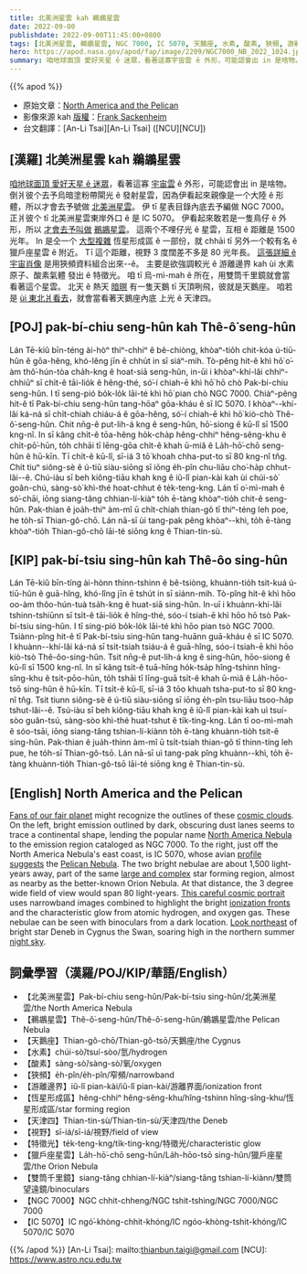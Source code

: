 ```yaml
---
title: 北美洲星雲 kah 鵜鶘星雲
date: 2022-09-00
publishdate: 2022-09-00T11:45:00+0800
tags: [北美洲星雲, 鵜鶘星雲, NGC 7000, IC 5070, 天鵝座, 水素, 酸素, 狹頻, 游離邊界, 恆星形成區, 天津四, 視野, 獵戶座星雲, 特徵光, 雙筒千里鏡]
hero: https://apod.nasa.gov/apod/fap/image/2209/NGC7000_NB_2022_1024.jpg
summary: 咱地球面頂 愛好天星 ê 迷眾，看著這寡宇宙雲 ê 外形，可能認會出 in 是啥物。
---
```


{{% apod %}}

- 原始文章：[North America and the Pelican](https://apod.nasa.gov/apod/ap220908.html)
- 影像來源 kah [版權][copyright]：[Frank Sackenheim](http://astrophotocologne.de/)
- 台文翻譯：[An-Li Tsai][An-Li Tsai] ([NCU][NCU])

## [漢羅] 北美洲星雲 kah 鵜鶘星雲
[咱地球面頂 愛好天星 ê 迷眾][Fans of our fair planet]，看著這寡 [宇宙雲][cosmic clouds] ê 外形，可能認會出 in 是啥物。
倒爿彼个去予烏暗塗粉帶閘光 ê 發射星雲，因為伊看起來親像是一个大陸 ê 形體，所以才會去予號做 [北美洲星雲][North America Nebula]。
伊 tī 星表目錄內底去予編做 NGC 7000。
正爿彼个 tī 北美洲星雲東岸外口 ê 是 IC 5070。
伊看起來敢若是一隻鳥仔 ê 外形，所以 [才會去予叫做][profile suggests] [鵜鶘星雲][Pelican Nebula]。
這兩个不哩仔光 ê 星雲，互相 ê 距離是 1500 光年。
In 是仝一个 [大型複雜][large and complex] 恆星形成區 ê 一部份，就 chhāi tī 另外一个較有名 ê 獵戶座星雲 ê 附近。
Tī 這个距離，視野 3 度闊差不多是 80 光年長。
[這張詳細 ê 宇宙肖像][This careful cosmic portrait] 是用狹頻資料組合出來--ê。
主要是欲強調較光 ê 游離邊界 kah ùi 水素原子、酸素氣體 發出 ê 特徵光。
咱 tī 烏-mì-mah ê 所在，用雙筒千里鏡就會當看著這个星雲。
北天 ê 熱天 [暗暝][night sky] 有一隻天鵝 tī 天頂咧飛，彼就是天鵝座。
咱若是 [ùi 東北爿看去][Look northeast t]，就會當看著天鵝座內底 上光 ê 天津四。

## [POJ] pak-bí-chiu seng-hûn kah Thê-ô͘ seng-hûn
Lán Tē-kiû bīn-téng ài-hòⁿ thiⁿ-chhiⁿ ê bê-chiòng, khòaⁿ-tio̍h chit-kóa ú-tiū-hûn ê gōa-hêng, khó-lêng jīn ē chhu̍t in sī siáⁿ-mih.
Tò-pêng hit-ê khì hō͘ o͘-àm thô͘-hún-tòa cha̍h-kng ê hoat-siā seng-hûn, in-ūi i khòaⁿ-khí-lâi chhiⁿ-chhiūⁿ sī chi̍t-ê tāi-lio̍k ê hêng-thé, só͘-í chiah-ē khì hō͘ hō chò Pak-bí-chiu seng-hûn.
I tī seng-pió bo̍k-lo̍k lāi-té khì hō͘ pian chò NGC 7000.
Chiàⁿ-pêng hit-ê tī Pak-bí-chiu seng-hûn tang-hōaⁿ gōa-kháu ê sī IC 5070.
I khòaⁿ--khí-lâi ká-ná sī chi̍t-chiah chiáu-á ê gōa-hêng, só͘-í chiah-ē khì hō͘ kiò-chò Thê-ô͘-seng-hûn.
Chit nn̄g-ê put-lih-á kng ê seng-hûn, hō͘-siong ê kū-lî sī 1500 kng-nî.
In sī kâng chi̍t-ê tōa-hêng ho̍k-cha̍p hêng-chhiⁿ hêng-sêng-khu ê chi̍t-pō͘-hūn, to̍h chhāi tī lēng-gōa chi̍t-ê khah ū-miâ ê La̍h-hō͘-chō seng-hûn ê hū-kīn.
Tī chi̍t-ê kū-lî, sī-iá 3 tō͘ khoah chha-put-to sī 80 kng-nî tn̂g.
Chit tiuⁿ siông-sè ê ú-tiū siàu-siōng sī iōng e̍h-pîn chu-liāu cho͘-ha̍p chhut-lâi--ê.
Chú-iàu sī beh kiông-tiāu khah kng ê iû-lî pian-kài kah ùi chúi-sò͘ goân-chú, sàng-sò͘ khì-thé hoat-chhut ê te̍k-teng-kng.
Lán tī o͘-mì-mah ê só͘-chāi, iōng siang-tâng chhian-lí-kiàⁿ to̍h ē-tàng khòaⁿ-tio̍h chit-ê seng-hûn.
Pak-thian ê joa̍h-thiⁿ àm-mî ū chi̍t-chiah thian-gô tī thiⁿ-téng leh poe, he to̍h-sī Thian-gô-chō.
Lán nā-sī ùi tang-pak pêng khòaⁿ--khì, to̍h ē-tàng khòaⁿ-tio̍h Thian-gô-chō lāi-té siōng kng ê Thian-tin-sù.

## [KIP] pak-bí-tsiu sing-hûn kah Thê-ôo sing-hûn
Lán Tē-kiû bīn-tíng ài-hònn thinn-tshinn ê bê-tsiòng, khuànn-tio̍h tsit-kuá ú-tiū-hûn ê guā-hîng, khó-lîng jīn ē tshu̍t in sī siánn-mih.
Tò-pîng hit-ê khì hōo oo-àm thôo-hún-tuà tsa̍h-kng ê huat-siā sing-hûn.
In-uī i khuànn-khí-lâi tshinn-tshiūnn sī tsi̍t-ê tāi-lio̍k ê hîng-thé, sóo-í tsiah-ē khì hōo hō tsò Pak-bí-tsiu sing-hûn.
I tī sing-pió bo̍k-lo̍k lāi-té khì hōo pian tsò NGC 7000.
Tsiànn-pîng hit-ê tī Pak-bí-tsiu sing-hûn tang-huānn guā-kháu ê sī IC 5070.
I khuànn--khí-lâi ká-ná sī tsi̍t-tsiah tsiáu-á ê guā-hîng, sóo-í tsiah-ē khì hōo kiò-tsò Thê-ôo-sing-hûn.
Tsit nn̄g-ê put-lih-á kng ê sing-hûn, hōo-siong ê kū-lî sī 1500 kng-nî.
In sī kâng tsi̍t-ê tuā-hîng ho̍k-tsa̍p hîng-tshinn hîng-sîng-khu ê tsi̍t-pōo-hūn, to̍h tshāi tī līng-guā tsi̍t-ê khah ū-miâ ê La̍h-hōo-tsō sing-hûn ê hū-kīn.
Tī tsi̍t-ê kū-lî, sī-iá 3 tōo khuah tsha-put-to sī 80 kng-nî tn̂g.
Tsit tiunn siông-sè ê ú-tiū siàu-siōng sī iōng e̍h-pîn tsu-liāu tsoo-ha̍p tshut-lâi--ê.
Tsú-iàu sī beh kiông-tiāu khah kng ê iû-lî pian-kài kah uì tsuí-sòo guân-tsú, sàng-sòo khì-thé huat-tshut ê ti̍k-ting-kng.
Lán tī oo-mì-mah ê sóo-tsāi, iōng siang-tâng tshian-lí-kiànn to̍h ē-tàng khuànn-tio̍h tsit-ê sing-hûn.
Pak-thian ê jua̍h-thinn àm-mî ū tsi̍t-tsiah thian-gô tī thinn-tíng leh pue, he to̍h-sī Thian-gô-tsō.
Lán nā-sī uì tang-pak pîng khuànn--khì, to̍h ē-tàng khuànn-tio̍h Thian-gô-tsō lāi-té siōng kng ê Thian-tin-sù.

## [English] North America and the Pelican
[Fans of our fair planet][Fans of our fair planet] might recognize the outlines of these [cosmic clouds][cosmic clouds].
On the left, bright emission outlined by dark, obscuring dust lanes seems to trace a continental shape, lending the popular name [North America Nebula][North America Nebula] to the emission region cataloged as NGC 7000.
To the right, just off the North America Nebula's east coast, is IC 5070, whose avian [profile suggests][profile suggests] the [Pelican Nebula][Pelican Nebula].
The two bright nebulae are about 1,500 light-years away, part of the same [large and complex][large and complex] star forming region, almost as nearby as the better-known Orion Nebula.
At that distance, the 3 degree wide field of view would span 80 light-years.
[This careful cosmic portrait][This careful cosmic portrait] uses narrowband images combined to highlight the bright [ionization fronts][ionization fronts] and the characteristic glow from atomic hydrogen, and oxygen gas.
These nebulae can be seen with binoculars from a dark location.
[Look northeast][Look northeast e] of bright star Deneb in Cygnus the Swan, soaring high in the northern summer [night sky][night sky].


## 詞彙學習（漢羅/POJ/KIP/華語/English）
- 【北美洲星雲】Pak-bí-chiu seng-hûn/Pak-bí-tsiu sing-hûn/北美洲星雲/the North America Nebula
- 【鵜鶘星雲】Thê-ô͘-seng-hûn/Thê-ô͘-seng-hûn/鵜鶘星雲/the Pelican Nebula
- 【天鵝座】Thian-gô-chō/Thian-gô-tsō/天鵝座/the Cygnus
- 【水素】chúi-sò͘/tsuí-sòo/氫/hydrogen
- 【酸素】sàng-sò͘/sàng-sò͘/氧/oxygen
- 【狹頻】e̍h-pîn/e̍h-pîn/窄頻/narrowband
- 【游離邊界】iû-lî pian-kài/iû-lî pian-kài/游離界面/ionization front
- 【恆星形成區】hêng-chhiⁿ hêng-sêng-khu/hîng-tshinn hîng-sîng-khu/恆星形成區/star forming region
- 【天津四】Thian-tin-sù/Thian-tin-sù/天津四/the Deneb
- 【視野】sī-iá/sī-iá/視野/field of view
- 【特徵光】te̍k-teng-kng/ti̍k-ting-kng/特徵光/characteristic glow
- 【獵戶座星雲】La̍h-hō͘-chō seng-hûn/La̍h-hōo-tsō sing-hûn/獵戶座星雲/the Orion Nebula
- 【雙筒千里鏡】siang-tâng chhian-lí-kiàⁿ/siang-tâng tshian-lí-kiànn/雙筒望遠鏡/binoculars
- 【NGC 7000】NGC chhit-chheng/NGC tshit-tshing/NGC 7000/NGC 7000
- 【IC 5070】IC ngó͘-khòng-chhit-khóng/IC ngóo-khòng-tshit-khóng/IC 5070/IC 5070

{{% /apod %}}
[An-Li Tsai]: mailto:thianbun.taigi@gmail.com
[NCU]: https://www.astro.ncu.edu.tw

[copyright]: https://apod.nasa.gov/apod/fap/lib/about_apod.html#srapply

[Fans of our fair planet]:https://earthobservatory.nasa.gov/
[cosmic clouds]:http://www.atlasoftheuniverse.com/nebclust.html
[North America Nebula]:http://oneminuteastronomer.com/6507/north-america-nebula/
[profile suggests]:https://en.wikipedia.org/wiki/Dixon_Lanier_Merritt
[Pelican Nebula]:https://apod.nasa.gov/apod/ap161119.html
[large and complex]:http://arxiv.org/abs/astro-ph/0201373
[This careful cosmic portrait]:https://www.astrophotocologne.de/portfolio/ngc7000bicolor/
[ionization fronts]:https://apod.nasa.gov/apod/ap100819.html
[Look northeast e]:https://apod.nasa.gov/apod/ap210129.html
[Look northeast t]:https://apod.tw/daily/20210129/
[night sky]:https://solarsystem.nasa.gov/skywatching/home/
